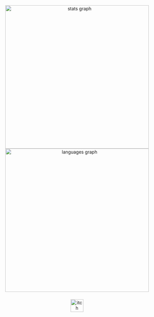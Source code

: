 <div align="center">
  <img src="https://github-readme-stats.vercel.app/api?username=VeeronTen&hide_title=false&hide_rank=true&show_icons=true&include_all_commits=true&count_private=true&disable_animations=false&theme=noctis_minimus&locale=en&hide_border=false&order=1&custom_title=Stats" height="450" alt="stats graph"  />
  <img src="https://github-readme-stats.vercel.app/api/top-langs?username=VeeronTen&locale=en&hide_title=false&layout=compact&card_width=620&langs_count=6&theme=noctis_minimus&hide_border=false&order=2&custom_title=Languages" height="450" alt="languages graph"  />
</div>

###

<div align="center">
  <a href="https://veeronten.itch.io/" target="_blank">
    <img src="https://img.shields.io/static/v1?message=itch.io&logo=itch&label=&color=000000&logoColor=white&labelColor=&style=for-the-badge" height="40" alt="itch logo"  />
  </a>
</div>

###
